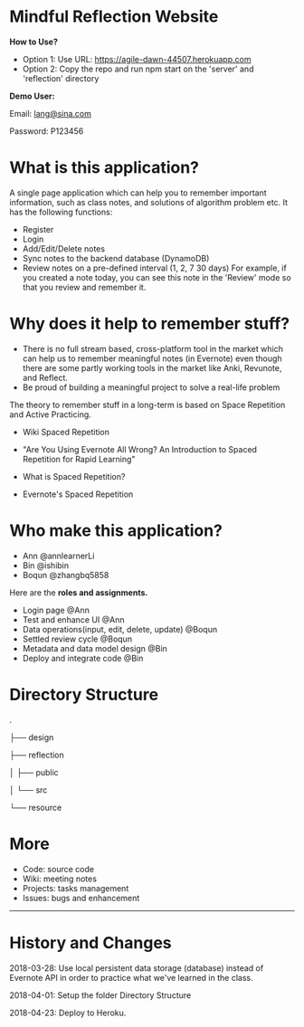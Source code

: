# Mindful Reflection Website

**How to Use?**

- Option 1: Use URL: https://agile-dawn-44507.herokuapp.com
- Option 2: Copy the repo and run npm start on the 'server' and 'reflection' directory

**Demo User:**  

Email: lang@sina.com  

Password: P123456

# What is this application?

A single page application which can help you to remember important information, such as class notes, and solutions of algorithm problem etc.  It has the following functions:

- Register
- Login
- Add/Edit/Delete notes
- Sync notes to the backend database (DynamoDB) 
- Review notes on a pre-defined interval (1, 2, 7 30 days)
  For example, if you created a note today, you can see this note in the 'Review' mode so that you review and remember it. 

# Why does it help to remember stuff?

- There is no full stream based, cross-platform tool in the market which can help us to remember meaningful notes (in Evernote) even though there are some partly working tools in the market like Anki, Revunote, and Reflect.
- Be proud of building a meaningful project to solve a real-life problem

The theory to remember stuff in a long-term is based on Space Repetition and Active Practicing.

- Wiki Spaced Repetition
- "Are You Using Evernote All Wrong? An Introduction to Spaced Repetition for Rapid Learning"

- What is Spaced Repetition?
- Evernote's Spaced Repetition

# Who make this application?

- Ann @annlearnerLi
- Bin @ishibin
- Boqun @zhangbq5858

Here are the **roles and assignments.**

- Login page @Ann
- Test and enhance UI @Ann
- Data operations(input, edit, delete, update) @Boqun
- Settled review cycle @Boqun
- Metadata and data model design @Bin
- Deploy and integrate code @Bin

# Directory Structure

.

├── design

├── reflection

│   ├── public

│   └── src

└── resource

# More

- Code: source code
- Wiki: meeting notes
- Projects: tasks management
- Issues: bugs and enhancement

---

# History and Changes

2018-03-28: Use local persistent data storage (database) instead of Evernote API in order to practice what we've learned in the class.

2018-04-01: Setup the folder Directory Structure

2018-04-23: Deploy to Heroku.
